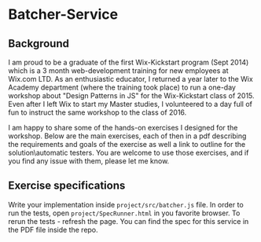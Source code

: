 # Batcher-Service 

## Background
I am proud to be a graduate of the first Wix-Kickstart program (Sept 2014) which is a 3 month web-development training for new employees at Wix.com LTD. As an enthusiastic educator, I returned a year later to the Wix Academy department (where the training took place) to run a one-day workshop about "Design Patterns in JS" for the Wix-Kickstart class of 2015. Even after I left Wix to start my Master studies, I volunteered to a day full of fun to instruct the same workshop to the class of 2016.

I am happy to share some of the hands-on exercises I designed for the workshop. Below are the main exercises, each of then in a pdf describing the requirements and goals of the exercise as well a link to outline for the solution\automatic testers. You are welcome to use those exercises, and if you find any issue with them, please let me know.

## Exercise specifications

Write your implementation inside `project/src/batcher.js` file. 
In order to run the tests, open `project/SpecRunner.html` in you favorite browser. To rerun the tests - refresh the page. 
You can find the spec for this service in the PDF file inside the repo.
